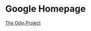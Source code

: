 <head>
	<title>Google Homepage</title>
</head>

<body>

<h1>Google Homepage</h1>
<p><a href="http://www.theodinproject.com/web-development-101/html-css">The Odin Project</a></p>

</body>